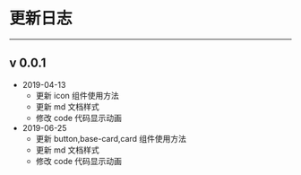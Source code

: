 # 更新日志

<!-- {.md} -->

---

<!-- {.md} -->

## v 0.0.1

<!-- {.md} -->

- 2019-04-13
  - 更新 icon 组件使用方法
  - 更新 md 文档样式
  - 修改 code 代码显示动画
    <!-- {.md} -->
- 2019-06-25
  - 更新 button,base-card,card 组件使用方法
  - 更新 md 文档样式
  - 修改 code 代码显示动画
    <!-- {.md} -->